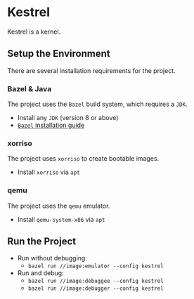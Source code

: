 # Kestrel

Kestrel is a kernel.

## Setup the Environment

There are several installation requirements for the project.

### Bazel & Java

The project uses the `Bazel` build system, which requires a `JDK`.

- Install any `JDK` (version 8 or above)
- [`Bazel` installation guide](https://bazel.build/install)

### xorriso

The project uses `xorriso` to create bootable images.

- Install `xorriso` via `apt`

### qemu

The project uses the `qemu` emulator.

- Install `qemu-system-x86` via `apt`

## Run the Project

- Run without debugging:
    - `bazel run //image:emulator --config kestrel`
- Run and debug:
    - `bazel run //image:debuggee --config kestrel`
    - `bazel run //image:debugger --config kestrel`
